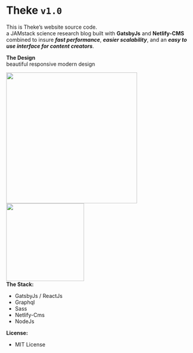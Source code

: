 # Theke `v1.0`
This is Theke’s website source code.  
a JAMstack science research blog built with **GatsbyJs** and **Netlify-CMS** combined to insure ***fast performance***, ***easier scalability***, and an ***easy to use interface for content creators***.  
  
**The Design**  
beautiful responsive modern design  

[<img src="https://i.imgur.com/q8zAnOO.png" width="350"/>](https://i.imgur.com/q8zAnOO.png) [<img src="https://i.imgur.com/AVebA8H.png" width="208px"/>](https://i.imgur.com/AVebA8H.png)  
**The Stack:**
 - GatsbyJs / ReactJs
 - Graphql
 - Sass
 - Netlify-Cms
 - NodeJs
 
**License:**
 - MIT License
